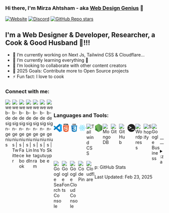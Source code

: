 ### Hi there, I'm Mirza Ahtsham - aka [Web Design Genius][website] 👋

[![Website](https://img.shields.io/website?label=ahtsham.me&style=for-the-badge&url=https%3A%2F%2Fportfolio-b7s.pages.dev)](https://portfolio-b7s.pages.dev)
[![Discord](https://img.shields.io/discord/1344346817109819536?label=Discord)](https://discord.gg/4RnpzDGv)
[![GitHub Repo stars](https://img.shields.io/github/stars/mirzaahtsham?style=social)](https://github.com/mirzaahtsham)
<!-- [![OpenSSF Scorecard](https://api.scorecard.dev/projects/github.com/Stirling-Tools/Stirling-PDF/badge)](https://scorecard.dev/viewer/?uri=github.com/Stirling-Tools/Stirling-PDF) -->
## I'm a Web Designer & Developer, Researcher, a Cook & Good Husband 🤣!!!

- 🔭 I’m currently working on Next Js, Tailwind CSS & Cloudflare...
- 🌱 I’m currently learning everything 🤣
- 👯 I’m looking to collaborate with other content creators
- 🥅 2025 Goals: Contribute more to Open Source projects
- ⚡ Fun fact: I love to cook

### Connect with me:

[<img align="left" alt="web-design-genius" width="22px" src="https://img.icons8.com/?size=100&id=PfmQUI56Ji0D&format=png&color=000000" />][website]
[<img align="left" alt="web-design-genius | Twitter" width="22px" src="https://img.icons8.com/?size=100&id=zXhRTdxWEKE5&format=png&color=000000" />][twitter]
[<img align="left" alt="web-design-genius | Facebook" width="22px" src="https://img.icons8.com/?size=100&id=CtrV2SV33rD9&format=png&color=000000" />][facebook]
[<img align="left" alt="web-design-genius | LinkedIn" width="22px" src="https://img.icons8.com/?size=100&id=kFJzAZryEscq&format=png&color=000000" />][linkedin]
[<img align="left" alt="web-design-genius | Instagram" width="22px" src="https://img.icons8.com/?size=100&id=ZRiAFreol5mE&format=png&color=000000" />][instagram]
[<img align="left" alt="web-design-genius | Youtube" width="22px" src="https://img.icons8.com/?size=100&id=19318&format=png&color=000000" />][youtube]
[<img align="left" alt="web-design-genius | Skype" width="22px" src="https://img.icons8.com/?size=100&id=63204&format=png&color=000000" />][skype]

<br />

### Languages and Tools:

<img align="left" alt="Visual Studio Code" width="26px" src="https://raw.githubusercontent.com/github/explore/80688e429a7d4ef2fca1e82350fe8e3517d3494d/topics/visual-studio-code/visual-studio-code.png" />
<img align="left" alt="HTML5" width="26px" src="https://raw.githubusercontent.com/github/explore/80688e429a7d4ef2fca1e82350fe8e3517d3494d/topics/html/html.png" />
<img align="left" alt="CSS3" width="26px" src="https://raw.githubusercontent.com/github/explore/80688e429a7d4ef2fca1e82350fe8e3517d3494d/topics/css/css.png" />
<img align="left" alt="React" width="26px" src="https://raw.githubusercontent.com/github/explore/80688e429a7d4ef2fca1e82350fe8e3517d3494d/topics/react/react.png" />
<img align="left" alt="Tailwind CSS" width="26px" src="https://img.icons8.com/?size=100&id=x7XMNGh2vdqA&format=png&color=000000" />
<img align="left" alt="Node.js" width="26px" src="https://raw.githubusercontent.com/github/explore/80688e429a7d4ef2fca1e82350fe8e3517d3494d/topics/nodejs/nodejs.png" />
<img align="left" alt="MongoDB" width="26px" src="https://img.icons8.com/?size=100&id=74402&format=png&color=000000" />
<img align="left" alt="Git" width="26px" src="https://img.icons8.com/?size=100&id=en2FZIAZdquE&format=png&color=000000" />
<img align="left" alt="GitHub" width="26px" src="https://img.icons8.com/?size=100&id=efFfwotdkiU5&format=png&color=000000" />
<img align="left" alt="Terminal" width="26px" src="https://raw.githubusercontent.com/github/explore/80688e429a7d4ef2fca1e82350fe8e3517d3494d/topics/terminal/terminal.png" />
<img align="left" alt="Wordpress" width="26px" src="https://img.icons8.com/?size=100&id=aMLZmDlq6SvC&format=png&color=000000" />
<img align="left" alt="Shopify" width="26px" src="https://img.icons8.com/?size=100&id=uSHYbs6PJfMT&format=png&color=000000" />
<img align="left" alt="Google Business" width="26px" src="https://img.icons8.com/?size=100&id=4y5FyfJdxJ3h&format=png&color=000000" />
<img align="left" alt="Google Search Console" width="26px" src="https://img.icons8.com/?size=100&id=30844&format=png&color=000000" />
<img align="left" alt="Google Fonts" width="26px" src="https://img.icons8.com/?size=100&id=uY6QHPV8g5bd&format=png&color=000000" />
<img align="left" alt="Google Cloud Console" width="26px" src="https://img.icons8.com/?size=100&id=20774&format=png&color=000000" />
<img align="left" alt="Code Pin" width="26px" src="https://img.icons8.com/?size=100&id=20795&format=png&color=000000" />
<img align="left" alt="Cloudflare" width="26px" src="https://registry.npmmirror.com/@lobehub/icons-static-png/1.24.0/files/dark/cloudflare-color.png" />

<br />
<br />

---

<!-- ### 📕 Latest Blog Posts

BLOG-POST-LIST:START
- [Analyzing the word "Programming"](https://mudassirmirza.blogspot.com/2019/06/analyzing-word-programming_14.html)
- [Cryptocurrency! Which one is the best to invest?](https://mudassirmirza.blogspot.com/2019/06/in-21st-century-humanlife-is-altered.html)
- [Should all students be required to take a course in Computer Science?](https://mudassirmirza.blogspot.com/2019/06/should-all-students-be-required-to-take.html)
BLOG-POST-LIST:END

➡️ [more blog posts...](https://mudassirmirza.blogspot.com/) -->

---

<details>
  <summary>:zap: GitHub Stats</summary>

  ![mirzaahtsham's Top Languages](https://github-readme-stats.vercel.app/api/top-langs/?username=mirzaahtsham&theme=vue-dark&show_icons=true&hide_border=false&layout=compact)

</details>


<!-- [![My cool gif](https://media2.giphy.com/media/v1.Y2lkPTc5MGI3NjExZTg3djdrZHhxc3dvc2V4OGprNGJvbTIweHNrb2x6ZHZmeTlvYjF5dCZlcD12MV9pbnRlcm5hbF9naWZfYnlfaWQmY3Q9cw/513lZvPf6khjIQFibF/giphy.gif)](https://www.buymeacoffee.com/invite/mirzaahtsham) -->


<!--
**mirzaahtsham/mirzaahtsham** is a ✨ _special_ ✨ repository because its `README.md` (this file) appears on your GitHub profile.

Here are some ideas to get you started:

- 🔭 I’m currently working on ...
- 🌱 I’m currently learning ...
- 👯 I’m looking to collaborate on ...
- 🤔 I’m looking for help with ...
- 💬 Ask me about ...
- 📫 How to reach me: ...
- 😄 Pronouns: ...
- ⚡ Fun fact: ...
-->

Last Updated: Feb 23, 2025

[website]: https://ahtsham.me
[twitter]: https://twitter.com/websdesignwala/
[facebook]: https://facebook.com/websitesdesignwala/
[instagram]: https://instagram.com/websdesignwala/
[youtube]: https://www.youtube.com/channel/UCECmARzL9NsJiDpe01t6PWw??sub_confirmation=1
[linkedin]: https://www.linkedin.com/in/mirzaahtsham/
[skype]: https://join.skype.com/invite/jeVUxggjiQxz
